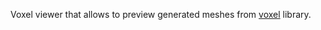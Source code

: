Voxel viewer that allows to preview generated meshes from [voxel](http://hackage.haskell.org/package/voxel) library.
